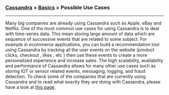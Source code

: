 

### [Cassandra](../Cassandra.md) > [Basics](Basics.md) > Possible Use Cases
___


Many big companies are already using Cassandra such as Apple, eBay and Netflix. One of the most common use cases for using Cassandra is to deal with time-series data. This mean storing large amount of data which are sequence of successive events that are related to some subject. For example in ecommerce applications, you can build a recommendation tool using Cassandra by tracking all the user events on the website (product clicks, checkout , likes , etc ) then use these events to create a more personalized experience and increase sales. The high scalability, availability and performance of Cassandra allows for many other use cases such as storing IOT or sensor related events, messaging, logging, and fraud detection. To check some of the companies that are currently using Cassandra and to read what exactly they are doing with Cassandra, please have a look at [this page](http://www.planetcassandra.org/apache-cassandra-use-cases/). 
